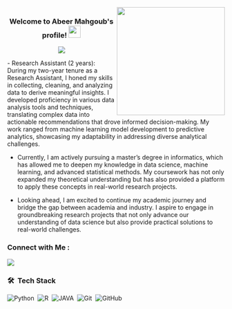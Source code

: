 
<img width="250" align="right" src="https://digitalcreativemind.com/wp-content/uploads/2021/06/Analytics_amp_Data_Science.gif">

<h3 align="center">
  Welcome to Abeer Mahgoub's profile!
  <img src="https://media.giphy.com/media/hvRJCLFzcasrR4ia7z/giphy.gif" width="28">
</h3>

<!-- Typing SVG by DenverCoder1 - https://github.com/DenverCoder1/readme-typing-svg -->
<p align="center">
  <a href="https://github.com/DenverCoder1/readme-typing-svg"><img src="https://readme-typing-svg.herokuapp.com/?lines=Full-stack%20web%20developer;Always%20learning%20new%20things&font=Fira%20Code&center=true&width=440&height=45&color=f75c7e&vCenter=true&size=22"></a>
</p> 




<p>
- Research Assistant (2 years): During my two-year tenure as a Research Assistant, I honed my skills in collecting, cleaning, and analyzing data to derive meaningful insights. I developed proficiency in various data analysis tools and techniques, translating complex data into actionable recommendations that drove informed decision-making. My work ranged from machine learning model development to predictive analytics, showcasing my adaptability in addressing diverse analytical challenges.

- Currently, I am actively pursuing a master’s degree in informatics, which has allowed me to deepen my knowledge in data science, machine learning, and advanced statistical methods. My coursework has not only expanded my theoretical understanding but has also provided a platform to apply these concepts in real-world research projects.

- Looking ahead, I am excited to continue my academic journey and bridge the gap between academia and industry. I aspire to engage in groundbreaking research projects that not only advance our understanding of data science but also provide practical solutions to real-world challenges.
</p>

### Connect with Me :

<a href="https://www.linkedin.com/in/abeermahgoub/" target="_blank"><img src="https://img.shields.io/badge/-Abeer%20Mahgoub-0077B5?style=for-the-badge&logo=Linkedin&logoColor=white"/></a>



### 🛠 &nbsp;Tech Stack
![Python](https://img.shields.io/badge/-Python%20-05122A?style=flat&logo=python)&nbsp;
![R](https://img.shields.io/badge/-R-05122A?style=flat&logo=R)&nbsp;
![JAVA](https://img.shields.io/badge/-JAVA-05122A?style=flat&logo=JAVA)&nbsp;
![Git](https://img.shields.io/badge/-Git-05122A?style=flat&logo=git)&nbsp;
![GitHub](https://img.shields.io/badge/-GitHub-05122A?style=flat&logo=github)&nbsp;

















